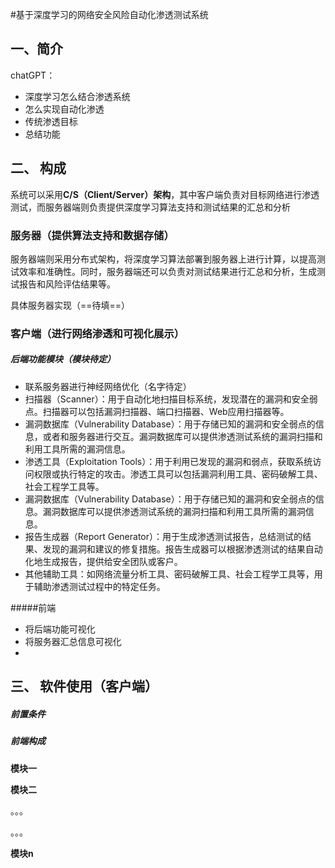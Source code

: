#基于深度学习的网络安全风险自动化渗透测试系统

## 一、简介


chatGPT：

* 深度学习怎么结合渗透系统
* 怎么实现自动化渗透
* 传统渗透目标
* 总结功能

## 二、 构成


​	系统可以采用**C/S（Client/Server）架构**，其中客户端负责对目标网络进行渗透测试，而服务器端则负责提供深度学习算法支持和测试结果的汇总和分析

### 服务器（提供算法支持和数据存储）

​	服务器端则采用分布式架构，将深度学习算法部署到服务器上进行计算，以提高测试效率和准确性。同时，服务器端还可以负责对测试结果进行汇总和分析，生成测试报告和风险评估结果等。

具体服务器实现（==待填==）



### 客户端（进行网络渗透和可视化展示）

##### 后端功能模块（模块待定）

* 联系服务器进行神经网络优化（名字待定）
* 扫描器（Scanner）：用于自动化地扫描目标系统，发现潜在的漏洞和安全弱点。扫描器可以包括漏洞扫描器、端口扫描器、Web应用扫描器等。
* 漏洞数据库（Vulnerability Database）：用于存储已知的漏洞和安全弱点的信息，或者和服务器进行交互。漏洞数据库可以提供渗透测试系统的漏洞扫描和利用工具所需的漏洞信息。
* 渗透工具（Exploitation Tools）：用于利用已发现的漏洞和弱点，获取系统访问权限或执行特定的攻击。渗透工具可以包括漏洞利用工具、密码破解工具、社会工程学工具等。
* 漏洞数据库（Vulnerability Database）：用于存储已知的漏洞和安全弱点的信息。漏洞数据库可以提供渗透测试系统的漏洞扫描和利用工具所需的漏洞信息。
* 报告生成器（Report Generator）：用于生成渗透测试报告，总结测试的结果、发现的漏洞和建议的修复措施。报告生成器可以根据渗透测试的结果自动化地生成报告，提供给安全团队或客户。
* 其他辅助工具：如网络流量分析工具、密码破解工具、社会工程学工具等，用于辅助渗透测试过程中的特定任务。

#####前端

* 将后端功能可视化
* 将服务器汇总信息可视化
* 

## 三、 软件使用（客户端）


##### 前置条件

##### 前端构成

**模块一**

**模块二**

。。。

。。。

**模块n**
